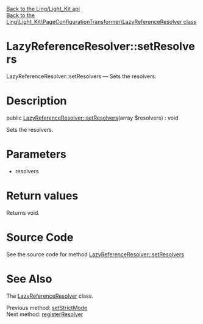 [Back to the Ling/Light_Kit api](https://github.com/lingtalfi/Light_Kit/blob/master/doc/api/Ling/Light_Kit.md)<br>
[Back to the Ling\Light_Kit\PageConfigurationTransformer\LazyReferenceResolver class](https://github.com/lingtalfi/Light_Kit/blob/master/doc/api/Ling/Light_Kit/PageConfigurationTransformer/LazyReferenceResolver.md)


LazyReferenceResolver::setResolvers
================



LazyReferenceResolver::setResolvers — Sets the resolvers.




Description
================


public [LazyReferenceResolver::setResolvers](https://github.com/lingtalfi/Light_Kit/blob/master/doc/api/Ling/Light_Kit/PageConfigurationTransformer/LazyReferenceResolver/setResolvers.md)(array $resolvers) : void




Sets the resolvers.




Parameters
================


- resolvers

    


Return values
================

Returns void.








Source Code
===========
See the source code for method [LazyReferenceResolver::setResolvers](https://github.com/lingtalfi/Light_Kit/blob/master/PageConfigurationTransformer/LazyReferenceResolver.php#L75-L78)


See Also
================

The [LazyReferenceResolver](https://github.com/lingtalfi/Light_Kit/blob/master/doc/api/Ling/Light_Kit/PageConfigurationTransformer/LazyReferenceResolver.md) class.

Previous method: [setStrictMode](https://github.com/lingtalfi/Light_Kit/blob/master/doc/api/Ling/Light_Kit/PageConfigurationTransformer/LazyReferenceResolver/setStrictMode.md)<br>Next method: [registerResolver](https://github.com/lingtalfi/Light_Kit/blob/master/doc/api/Ling/Light_Kit/PageConfigurationTransformer/LazyReferenceResolver/registerResolver.md)<br>

